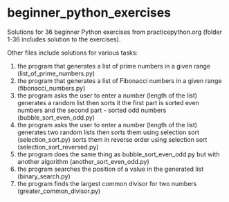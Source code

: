 # beginner_python_exercises
Solutions for 36 beginner Python exercises from practicepython.org (folder 1-36 includes solution to the exercises).

Other files include solutions for various tasks:
1) the program that generates a list of prime numbers in a given range (list_of_prime_numbers.py)
2) the program that generates a list of Fibonacci numbers in a given range (fibonacci_numbers.py)
3) the program asks the user to enter a number (length of the list) generates a random list then sorts it the first part is sorted even numbers and the second part - sorted odd numbers (bubble_sort_even_odd.py)
4) the program asks the user to enter a number (length of the list) generates two random lists then sorts them using selection sort (selection_sort.py) sorts them in reverse order using selection sort (selection_sort_reversed.py)
5) the program does the same thing as bubble_sort_even_odd.py but with another algorithm (another_sort_even_odd.py)
6) the program searches the position of a value in the generated list (binary_search.py)
7) the program finds the largest common divisor for two numbers (greater_common_divisor.py)
